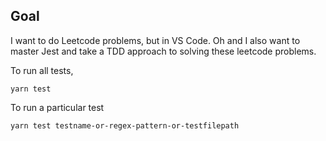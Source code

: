 ## Goal
I want to do Leetcode problems, but in VS Code. Oh and I also want to master Jest and take a TDD approach to solving these leetcode problems.

To run all tests,
```
yarn test
```

To run a particular test
```
yarn test testname-or-regex-pattern-or-testfilepath
```